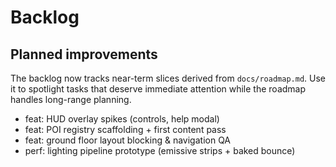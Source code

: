 # Backlog

## Planned improvements

The backlog now tracks near-term slices derived from `docs/roadmap.md`. Use it to spotlight
tasks that deserve immediate attention while the roadmap handles long-range planning.

- feat: HUD overlay spikes (controls, help modal)
- feat: POI registry scaffolding + first content pass
- feat: ground floor layout blocking & navigation QA
- perf: lighting pipeline prototype (emissive strips + baked bounce)
